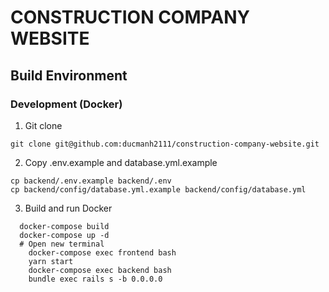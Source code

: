 # CONSTRUCTION COMPANY WEBSITE

## Build Environment

### Development (Docker)

1. Git clone
```
git clone git@github.com:ducmanh2111/construction-company-website.git
```
2. Copy .env.example and database.yml.example 
```
cp backend/.env.example backend/.env
cp backend/config/database.yml.example backend/config/database.yml
```
3. Build and run Docker
```
  docker-compose build
  docker-compose up -d
  # Open new terminal
    docker-compose exec frontend bash
    yarn start
    docker-compose exec backend bash
    bundle exec rails s -b 0.0.0.0
```
